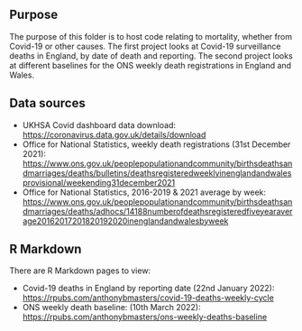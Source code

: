 ## Purpose
The purpose of this folder is to host code relating to mortality, whether from Covid-19 or other causes.
The first project looks at Covid-19 surveillance deaths in England, by date of death and reporting.
The second project looks at different baselines for the ONS weekly death registrations in England and Wales.

## Data sources
- UKHSA Covid dashboard data download: https://coronavirus.data.gov.uk/details/download
- Office for National Statistics, weekly death registrations (31st December 2021): https://www.ons.gov.uk/peoplepopulationandcommunity/birthsdeathsandmarriages/deaths/bulletins/deathsregisteredweeklyinenglandandwalesprovisional/weekending31december2021
- Office for National Statistics, 2016-2019 & 2021 average by week: https://www.ons.gov.uk/peoplepopulationandcommunity/birthsdeathsandmarriages/deaths/adhocs/14188numberofdeathsregisteredfiveyearaverage20162017201820192020inenglandandwalesbyweek

## R Markdown
There are R Markdown pages to view:
- Covid-19 deaths in England by reporting date (22nd January 2022): https://rpubs.com/anthonybmasters/covid-19-deaths-weekly-cycle
- ONS weekly death baseline: (10th March 2022): https://rpubs.com/anthonybmasters/ons-weekly-deaths-baseline
